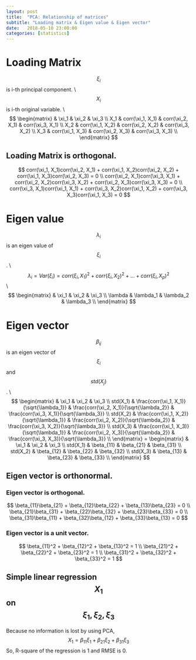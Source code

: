 ```yaml
---
layout: post
title:  "PCA: Relationship of matrices"
subtitle: "Loading matrix & Eigen value & Eigen vector"
date:   2018-05-10 23:00:00
categories: [statistics]
---
```


# Loading Matrix
$$\xi_i$$ is i-th principal component. \\
$$X_i$$ is i-th original variable. \\
$$
    \begin{matrix}
            & \xi_1            & \xi_2            & \xi_3            \\
        X_1 & corr(\xi_1, X_1) & corr(\xi_2, X_1) & corr(\xi_3, X_1) \\
        X_2 & corr(\xi_1, X_2) & corr(\xi_2, X_2) & corr(\xi_3, X_2) \\
        X_3 & corr(\xi_1, X_3) & corr(\xi_2, X_3) & corr(\xi_3, X_3) \\
    \end{matrix}
$$

## Loading Matrix is orthogonal.
$$
    corr(\xi_1, X_1)corr(\xi_2, X_1) + corr(\xi_1, X_2)corr(\xi_2, X_2) + corr(\xi_1, X_3)corr(\xi_2, X_3) = 0 \\
    corr(\xi_2, X_1)corr(\xi_3, X_1) + corr(\xi_2, X_2)corr(\xi_3, X_2) + corr(\xi_2, X_3)corr(\xi_3, X_3) = 0 \\
    corr(\xi_3, X_1)corr(\xi_1, X_1) + corr(\xi_3, X_2)corr(\xi_1, X_2) + corr(\xi_3, X_3)corr(\xi_1, X_3) = 0
$$

# Eigen value
$$\lambda_i$$ is an eigen value of $$\xi_i$$. \\
$$\lambda_i = Var(\xi_i) = corr(\xi_i, X_1)^2 + corr(\xi_i, X_2)^2 + ... + corr(\xi_i, X_p)^2$$ \\
$$
    \begin{matrix}
                & \xi_1     & \xi_2     & \xi_3     \\
        \lambda & \lambda_1 & \lambda_2 & \lambda_3 \\
    \end{matrix}
$$

# Eigen vector
$$\beta_{ij}$$ is an eigen vector of $$\xi_i$$ and $$std(X_j)$$. \\
$$
    \begin{matrix}
                 & \xi_1                                     & \xi_2                                     & \xi_3                                     \\
        std(X_1) & \frac{corr(\xi_1, X_1)}{\sqrt{\lambda_1}} & \frac{corr(\xi_2, X_1)}{\sqrt{\lambda_2}} & \frac{corr(\xi_3, X_1)}{\sqrt{\lambda_3}} \\
        std(X_2) & \frac{corr(\xi_1, X_2)}{\sqrt{\lambda_1}} & \frac{corr(\xi_2, X_2)}{\sqrt{\lambda_2}} & \frac{corr(\xi_3, X_2)}{\sqrt{\lambda_3}} \\
        std(X_3) & \frac{corr(\xi_1, X_3)}{\sqrt{\lambda_1}} & \frac{corr(\xi_2, X_3)}{\sqrt{\lambda_2}} & \frac{corr(\xi_3, X_3)}{\sqrt{\lambda_3}} \\
    \end{matrix} =
    \begin{matrix}
                 & \xi_1      & \xi_2      & \xi_3      \\
        std(X_1) & \beta_{11} & \beta_{21} & \beta_{31} \\
        std(X_2) & \beta_{12} & \beta_{22} & \beta_{32} \\
        std(X_3) & \beta_{13} & \beta_{23} & \beta_{33} \\
    \end{matrix}
$$

## Eigen vector is orthonormal.

### Eigen vector is orthogonal.
$$
    \beta_{11}\beta_{21} + \beta_{12}\beta_{22} + \beta_{13}\beta_{23} = 0 \\
    \beta_{21}\beta_{31} + \beta_{22}\beta_{32} + \beta_{23}\beta_{33} = 0 \\
    \beta_{31}\beta_{11} + \beta_{32}\beta_{12} + \beta_{33}\beta_{13} = 0
$$

### Eigen vector is a unit vector.
$$
    \beta_{11}^2 + \beta_{12}^2 + \beta_{13}^2 = 1 \\
    \beta_{21}^2 + \beta_{22}^2 + \beta_{23}^2 = 1 \\
    \beta_{31}^2 + \beta_{32}^2 + \beta_{33}^2 = 1
$$

## Simple linear regression $$X_1$$ on $$\xi_1, \xi_2, \xi_3$$
Because no information is lost by using PCA,
$$
    X_1 = \beta_{11}\xi_1 + \beta_{21}\xi_2 + \beta_{31}\xi_3
$$
So, R-square of the regression is 1 and RMSE is 0.